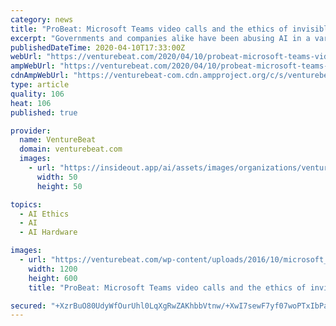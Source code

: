 ```yaml
---
category: news
title: "ProBeat: Microsoft Teams video calls and the ethics of invisible AI"
excerpt: "Governments and companies alike have been abusing AI in a variety of ways. But even AI features clearly designed to help humans do something as basic as communicate clearly come with ethical questions for the companies and developers that build them. The discussion Aichner and I had gave me a brief glimpse into what businesses and developers ..."
publishedDateTime: 2020-04-10T17:33:00Z
webUrl: "https://venturebeat.com/2020/04/10/probeat-microsoft-teams-video-calls-and-the-ethics-of-invisible-ai/"
ampWebUrl: "https://venturebeat.com/2020/04/10/probeat-microsoft-teams-video-calls-and-the-ethics-of-invisible-ai/amp/"
cdnAmpWebUrl: "https://venturebeat-com.cdn.ampproject.org/c/s/venturebeat.com/2020/04/10/probeat-microsoft-teams-video-calls-and-the-ethics-of-invisible-ai/amp/"
type: article
quality: 106
heat: 106
published: true

provider:
  name: VentureBeat
  domain: venturebeat.com
  images:
    - url: "https://insideout.app/ai/assets/images/organizations/venturebeat.com-50x50.jpg"
      width: 50
      height: 50

topics:
  - AI Ethics
  - AI
  - AI Hardware

images:
  - url: "https://venturebeat.com/wp-content/uploads/2016/10/microsoft_teams.png?fit=1200%2C600&strip=all"
    width: 1200
    height: 600
    title: "ProBeat: Microsoft Teams video calls and the ethics of invisible AI"

secured: "+XzrBuO80UdyWfOurUhl0LqXgRwZAKhbbVtnw/+XwI7sewF7yf07woPTxIbPakDfH2N7gZfDNWCpqaA+C/1qCPGJfCO61/kTKJdvI04qiXG/LQpkFuFscNHQGEjBt2/e5STUnZJapQexjSuZO+uAQena03IVdg+B+nvf9LURNTR6TEQGe0PLZiXPub83RGsXmXyntEyMQUVis/a7HeRTSXZMtvTVz/X0niNuXCTkMOGO7UrsivcfTZOab1+1bixGKRcnY2QMvyOjeWilk8tER5tl3pwgbfDnorUyb1MU9modVD4/92mhc80ImE1mHRqDQ1Xcvbnga8M7KcUrhJJeiqdmDLswjBpGHfaWhabDpKCKCKHKL/cWM2UvpeeQoAO89sFvHI11vtSKPdfSiivcImKzFU9NPsCLVvniZbxwE2Ht4uNVsxyd6YVVuxqPmcKycYiR9681xJdzH9XTOpNzH2BPpGuSmrP+fJSeK2R8vZY=;uFzsnOhFjqd52rcVOdxY7w=="
---
```


